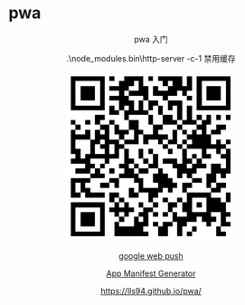 # pwa
<center>
    pwa 入门

.\node_modules\.bin\http-server -c-1   禁用缓存

<img width="300" src="./code.png">

<a href='https://web-push-codelab.glitch.me'>google web push</a>

<a href="https://app-manifest.firebaseapp.com/">App Manifest Generator</a>

https://lls94.github.io/pwa/
</center>